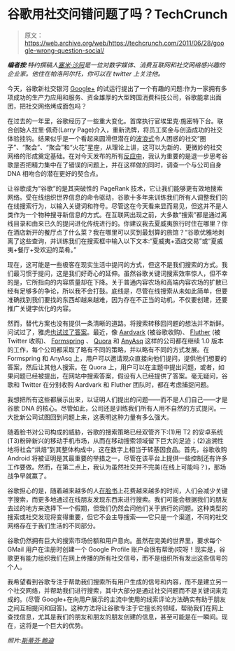 # 谷歌用社交问错问题了吗？TechCrunch

> 原文：<https://web.archive.org/web/https://techcrunch.com/2011/06/28/google-wrong-question-social/>

***编者按**:特约撰稿人[塞米·沙阿](https://web.archive.org/web/20230205004220/http://www.semilshah.com/)是一位对数字媒体、消费互联网和社交网络感兴趣的企业家。他住在帕洛阿尔托，你可以在 twitter 上关注他。*

今天，谷歌新社交银河 [Google+](https://web.archive.org/web/20230205004220/https://plus.google.com/up/start/?sw=1&type=st) 的试运行提出了一个有趣的问题:作为一家拥有多项成功的生产力应用和服务、资金雄厚的大型跨国消费科技公司，谷歌能拿出面团，把社交网络烤成面包吗？

在过去的一年里，谷歌经历了一些重大变化。首席执行官埃里克·施密特下台。联合创始人拉里·佩奇(Larry Page)介入，重新洗牌，将员工奖金与创造成功的社交体验挂钩。结果似乎是一个看起来圆滑但潜在的[波浪式](https://web.archive.org/web/20230205004220/https://techcrunch.com/2010/08/04/wave-goodbye-to-google-wave/)令人困惑的社交“圈子”、“聚会”、“聚会”和“火花”星座，从理论上讲，这可以为新的、更微妙的社交网络的形成奠定基础。在对今天发布的所有[反应中](https://web.archive.org/web/20230205004220/http://www.techmeme.com/110628/p42#a110628p42)，我认为重要的是退一步思考谷歌是否把精力集中在了错误的问题上，并在这样做的同时，调查一个与公司自身 DNA 相吻合的潜在更好的契合点。

让谷歌成为“谷歌”的是其突破性的 PageRank 技术，它让我们能够更有效地搜索网络。受在线组织世界信息的命令驱动，谷歌十多年来训练我们所有人调整我们的在线搜索行为，以输入关键词和符号。尽管这在今天看来显而易见，但这并不是人类作为一个物种搜寻新信息的方式。在互联网出现之前，大多数“搜索”都是通过离线目录和由来已久的提问进化传统进行的。你建议我去夏威夷旅行时住在哪里？你在酒店新开的餐厅点了什么菜？我在哪里可以买到最划算的旅馆？“谷歌优雅地剥离了这些查询，并训练我们在搜索框中输入以下文本:“夏威夷+酒店交易”或“夏威夷+餐厅+受欢迎的菜肴。”

现在，这可能是一些极客在现实生活中提问的方式，但这不是我们搜索的方式。我们最习惯于提问，这是我们好奇心的延伸。虽然谷歌关键词搜索效率惊人，但不幸的是，它所指向的内容质量却在下降。关于普通内容农场和高端内容农场的扩散已经有足够多的争论，所以我不会打鼓。底线是，尽管在线搜索从未如此简单，但要准确找到我们要找的东西却越来越难，因为存在不正当的动机，不仅要创建，还要推广关键字优化的内容。

然而，替代方案也没有提供一条清晰的道路。将搜索转移回问题的想法并不新鲜。问试过了，雅虎[也试过了答案](https://web.archive.org/web/20230205004220/http://answers.yahoocom/)。最近，像 [Aardvark](https://web.archive.org/web/20230205004220/http://www.vark.com/) (被谷歌收购)、 [Fluther](https://web.archive.org/web/20230205004220/http://www.fluther.com/) (被 Twitter 收购)、 [Formspring](https://web.archive.org/web/20230205004220/http://www.formspring.me/) 、 [Quora](https://web.archive.org/web/20230205004220/http://www.quora.com/) 和 [AnyAsq](https://web.archive.org/web/20230205004220/http://anyasq.com/) 这样的公司都在继续 1.0 版本的工作，每个公司都采取了略有不同的策略，并以略有不同的方式发展。在 Formspring 和 AnyAsq 上，用户可以邀请观众直接向他们提问，提供他们想要的答案，然后让其他人搜索。在 Quora 上，用户可以在主题中提出问题，或者，如果问题已经被提出，在网站中搜索答案，假设有人已经提供了答案。毫无疑问，谷歌和 Twitter 在分别收购 Aardvark 和 Fluther 团队时，都在考虑捕捉问题。

我想把所有这些都展示出来，以证明人们提出的问题——而不是人们自己——才是谷歌 DNA 的核心。尽管如此，公司还是训练我们所有人用不自然的方式提问。一大批新公司试图回到问题上来，这表明这种力量有多么强大。

随着脸书对公司构成的威胁，谷歌的搜索策略已经双管齐下:(1)用 T2 的安卓系统(T3)粉碎新兴的移动手机市场，从而在移动搜索领域留下巨大的足迹；(2)追溯性地将社会“烘焙”到其整体构成中，这在数字上相当于转基因食品。首先，谷歌收购 Android 将被证明是其最重要的举措之一，尽管在该平台上提供一些控制还有许多工作要做。然而，在第二点上，我认为虽然社交并不完美(在线上可能吗？)，那场战争早就赢了。

谷歌担心的是，随着越来越多的人[在脸书](https://web.archive.org/web/20230205004220/http://www.washingtonpost.com/wp-dyn/content/article/2010/12/30/AR2010123004645.html)上花费越来越多的时间，人们会减少关键字搜索，而更多地通过在线朋友发现东西来进行搜索。我们可能会根据我们的朋友去过的地方来选择下一个假期，但我们仍然会问他们关于旅行的问题。这种类型的搜索或社交发现将变得重要，但它不会主导搜索——它只是一个渠道，不同的社交网络存在于我们生活的不同部分。

谷歌仍然拥有巨大的搜索市场份额和用户意向。虽然在完美的世界里，要求每个 GMail 用户在注册时创建一个 Google Profile 账户会很有帮助(哎呀！现实是，谷歌更有能力组织我们在网上传播的所有社交信号，而不是组织所有发出这些信号的个人。

我希望看到谷歌专注于帮助我们搜索所有用户生成的信号和内容，而不是建立另一个社交网络，并帮助我们进行搜索，其中大部分是通过社交问题而不是关键词来完成的。(尽管 Google+在向用户展示的主流中使用的线索评论方法确实有助于朋友之间互相提问和回答)。这种方法将让谷歌专注于它擅长的领域，帮助我们在网上查找信息，尤其是我们的朋友和朋友的朋友创建的信息，甚至可能是在一瞬间。现在，这将是一个巨大的优势。

*照片:[斯蒂芬·鲍迪](https://web.archive.org/web/20230205004220/http://www.flickr.com/photos/-bast-/349497988/)*